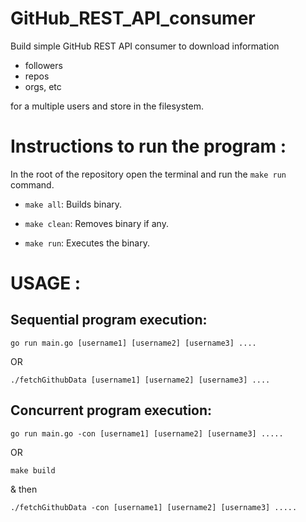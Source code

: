 # GitHub_REST_API_consumer

Build simple GitHub REST API consumer to download information 
- followers
- repos
- orgs, etc

for a multiple users and store in the filesystem.

# Instructions to run the program :

In the root of the repository open the terminal and run the `make run` command.

- `make all`: Builds binary.

- `make clean`: Removes binary if any.
	
- `make run`: Executes the binary.

# USAGE :

## Sequential program execution:

`go run main.go [username1] [username2] [username3] .... ` 

OR 

`./fetchGithubData [username1] [username2] [username3] .... `

## Concurrent program execution:

`go run main.go -con [username1] [username2] [username3] ..... `

OR

`make build` 

& then

`./fetchGithubData -con [username1] [username2] [username3] .....` 